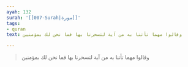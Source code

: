 ```yaml
---
ayah: 132
surah: '[[007-Surah|سورة]]'
tags:
- quran
text: وقالوا مهما تأتنا به من آية لتسحرنا بها فما نحن لك بمؤمنين

---
```

> وقالوا مهما تأتنا به من آية لتسحرنا بها فما نحن لك بمؤمنين
